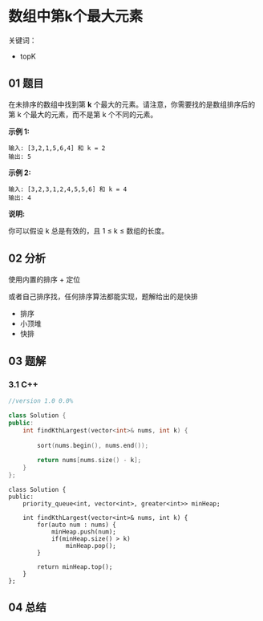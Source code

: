 # 数组中第k个最大元素
关键词：

- topK

## 01 题目

在未排序的数组中找到第 **k** 个最大的元素。请注意，你需要找的是数组排序后的第 k 个最大的元素，而不是第 k 个不同的元素。

**示例 1:**

```
输入: [3,2,1,5,6,4] 和 k = 2
输出: 5
```

**示例 2:**

```
输入: [3,2,3,1,2,4,5,5,6] 和 k = 4
输出: 4
```

**说明:**

你可以假设 k 总是有效的，且 1 ≤ k ≤ 数组的长度。

## 02 分析

使用内置的排序 + 定位

或者自己排序找，任何排序算法都能实现，题解给出的是快排

- 排序
- 小顶堆
- 快排



## 03 题解

### 3.1 C++

```c++
//version 1.0 0.0%

class Solution {
public:
    int findKthLargest(vector<int>& nums, int k) {
        
        sort(nums.begin(), nums.end());
        
        return nums[nums.size() - k];
    }
};
```

```
class Solution {
public:
    priority_queue<int, vector<int>, greater<int>> minHeap;
    
    int findKthLargest(vector<int>& nums, int k) {
        for(auto num : nums) {
            minHeap.push(num);
            if(minHeap.size() > k)
                minHeap.pop();
        }
        
        return minHeap.top();
    }
};
```

## 04 总结

